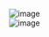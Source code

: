 ![image](https://github.com/user-attachments/assets/fdee14a9-8ee8-4adc-8a0a-874527c61101)
<br>
![image](https://github.com/user-attachments/assets/65998ca4-88ac-448b-aa08-e3b4a179d08d)
